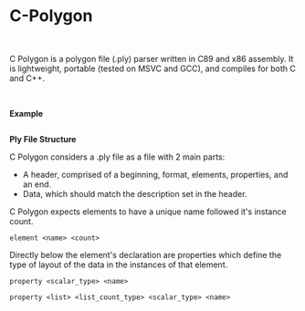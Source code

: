 # C-Polygon
<BR>

C Polygon is a polygon file (.ply) parser written in C89 and x86 assembly. It is lightweight, portable (tested on MSVC and GCC), and compiles for both C and C++.

<BR>

**Example**
```

```

**Ply File Structure**

C Polygon considers a .ply file as a file with 2 main parts:

- A header, comprised of a beginning, format, elements, properties, and an end.
- Data, which should match the description set in the header.

C Polygon expects elements to have a unique name followed it's instance count.

```element <name> <count>``` 

Directly below the element's declaration are properties which define the type of layout of the data in the instances of that element.

```property <scalar_type> <name>```

```property <list> <list_count_type> <scalar_type> <name>```
